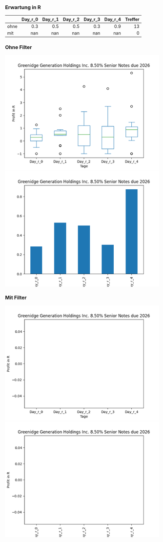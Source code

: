 ### Erwartung in R
|      |   Day_r_0 |   Day_r_1 |   Day_r_2 |   Day_r_3 |   Day_r_4 |   Treffer |
|:-----|----------:|----------:|----------:|----------:|----------:|----------:|
| ohne |       0.3 |       0.5 |       0.5 |       0.3 |       0.9 |        13 |
| mit  |     nan   |     nan   |     nan   |     nan   |     nan   |         0 |

### Ohne Filter
![image info](./data/GREEL_box_all.png)
![image info](./data/GREEL_median_all.png)

### Mit Filter
![image info](./data/GREEL_box_filtered.png)
![image info](./data/GREEL_median_filtered.png)